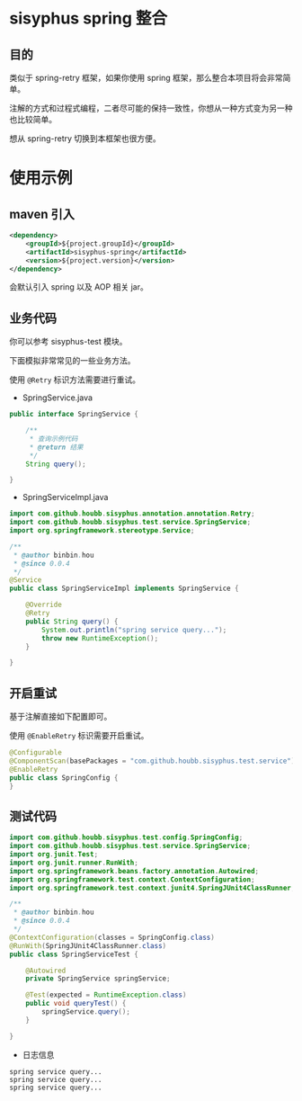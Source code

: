 # sisyphus spring 整合

## 目的

类似于 spring-retry 框架，如果你使用 spring 框架，那么整合本项目将会非常简单。

注解的方式和过程式编程，二者尽可能的保持一致性，你想从一种方式变为另一种也比较简单。

想从  spring-retry 切换到本框架也很方便。


# 使用示例

## maven 引入

```xml
<dependency>
    <groupId>${project.groupId}</groupId>
    <artifactId>sisyphus-spring</artifactId>
    <version>${project.version}</version>
</dependency>
```

会默认引入 spring 以及 AOP 相关 jar。

## 业务代码

你可以参考 sisyphus-test 模块。

下面模拟非常常见的一些业务方法。

使用 `@Retry` 标识方法需要进行重试。

- SpringService.java

```java
public interface SpringService {

    /**
     * 查询示例代码
     * @return 结果
     */
    String query();

}
```

- SpringServiceImpl.java

```java
import com.github.houbb.sisyphus.annotation.annotation.Retry;
import com.github.houbb.sisyphus.test.service.SpringService;
import org.springframework.stereotype.Service;

/**
 * @author binbin.hou
 * @since 0.0.4
 */
@Service
public class SpringServiceImpl implements SpringService {

    @Override
    @Retry
    public String query() {
        System.out.println("spring service query...");
        throw new RuntimeException();
    }

}
```

## 开启重试

基于注解直接如下配置即可。

使用 `@EnableRetry` 标识需要开启重试。

```java
@Configurable
@ComponentScan(basePackages = "com.github.houbb.sisyphus.test.service")
@EnableRetry
public class SpringConfig {
}
```

## 测试代码

```java
import com.github.houbb.sisyphus.test.config.SpringConfig;
import com.github.houbb.sisyphus.test.service.SpringService;
import org.junit.Test;
import org.junit.runner.RunWith;
import org.springframework.beans.factory.annotation.Autowired;
import org.springframework.test.context.ContextConfiguration;
import org.springframework.test.context.junit4.SpringJUnit4ClassRunner;

/**
 * @author binbin.hou
 * @since 0.0.4
 */
@ContextConfiguration(classes = SpringConfig.class)
@RunWith(SpringJUnit4ClassRunner.class)
public class SpringServiceTest {

    @Autowired
    private SpringService springService;

    @Test(expected = RuntimeException.class)
    public void queryTest() {
        springService.query();
    }

}
```

- 日志信息

```
spring service query...
spring service query...
spring service query...
```

